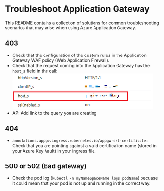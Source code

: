 # Troubleshoot Application Gateway
This README contains a collection of solutions for common troubleshooting scenarios that may arise when using Azure Application Gateway.

## 403
- Check that the configuration of the custom rules in the Application Gateway WAF policy (Web Application Firewall).
- Check that the request coming into the Application Gateway has the ```host_s``` field in the call:
![log image](/images/log.png)
- AP: Add link to the query you are creating

## 404
- ```annotations.appgw.ingress.kubernetes.io/appgw-ssl-certificate:``` Check that you are pointing against a valid certification name (stored in your Azure Key Vault) in your ingress file.
  
## 500 or 502 (Bad gateway)

- Check the pod log (```kubectl -n myNameSpaceName logs podName```) becuase it could mean that your pod is not up and running in the correct way.
